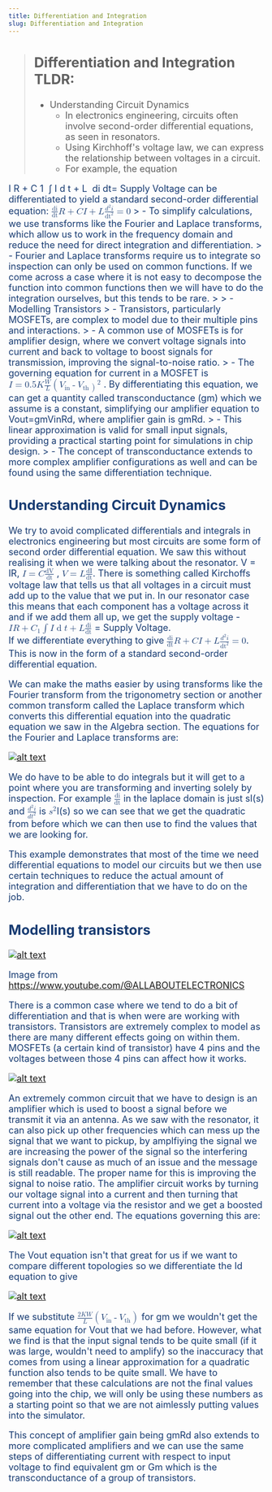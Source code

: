 ```yaml
---
title: Differentiation and Integration
slug: Differentiation and Integration
---
```

<span style="color: #173B72; font-size: 18px;">

> ## Differentiation and Integration TLDR:
> - Understanding Circuit Dynamics
>   - In electronics engineering, circuits often involve second-order differential equations, as seen in resonators. 
>   - Using Kirchhoff's voltage law, we can express the relationship between voltages in a circuit. 
>   - For example, the equation <math xmlns="http://www.w3.org/1998/Math/MathML">
  <mrow>
    <mi>I</mi>
    <mi>R</mi>
    <mo>+</mo>
    <msub>
      <mi>C</mi>
      <mn>1</mn>
    </msub>
    <mo>&#8290;</mo> <!-- This is the multiplication dot -->
    <mo>&#x222B;</mo> <!-- Integral sign -->
    <mi>I</mi>
    <mo>d</mo>
    <mi>t</mi>
    <mo>+</mo>
    <mi>L</mi>
    <mo>&#8290;</mo> <!-- This is the multiplication dot -->
    <mfrac>
      <mi>di</mi>
      <mi>dt</mi>
    </mfrac>
  </mrow>
</math>
 ​= Supply Voltage can be differentiated to yield a standard second-order differential equation: <math xmlns="http://www.w3.org/1998/Math/MathML">
  <mrow>
    <mfrac>
      <mi>di</mi>
      <mi>dt</mi>
    </mfrac>
    <mi>R</mi>
    <mo>+</mo>
    <mi>C</mi>
    <mi>I</mi>
    <mo>+</mo>
    <mi>L</mi>
    <mfrac>
    <mrow>
      <msup>
        <mi>d</mi>
        <mn>2</mn>
      </msup>
      <mi>i</mi>
    </mrow>
      <mrow>
      <msup>
      <mi>dt</mi>
      <mi>2</mi>
      </msup>
      </mrow>
    </mfrac>
    <mo>=</mo>
    <mn>0</mn>
  </mrow>
</math>
>   - To simplify calculations, we use transforms like the Fourier and Laplace transforms, which allow us to work in the frequency domain and reduce the need for direct integration and differentiation.
>   - Fourier and Laplace transforms require us to integrate so inspection can only be used on common functions. If we come across a case where it is not easy to decompose the function into common functions then we will have to do the integration ourselves, but this tends to be rare.
> 
> - Modelling Transistors
>   - Transistors, particularly MOSFETs, are complex to model due to their multiple pins and interactions. 
>   - A common use of MOSFETs is for amplifier design, where we convert voltage signals into current and back to voltage to boost signals for transmission, improving the signal-to-noise ratio. 
>   - The governing equation for current in a MOSFET is <math xmlns="http://www.w3.org/1998/Math/MathML">
  <mrow>
    <mi>I</mi>
    <mo>=</mo>
      <mn>0.5</mn>
      <mi>K</mi>
    <mfrac>
      <mi>W</mi>
      <mi>L</mi>
    </mfrac>
    <mo>(</mo>
    <mrow>
    <msub>
      <mi>V</mi>
      <mi>in</mi>
    </msub>
    </mrow>
    <mo>-</mo>
    <msub>
      <mi>V</mi>
      <mi>th</mi>
    </msub>
    <msup>
      <mo>)</mo>
      <mn>2</mn>
    </msup>
  </mrow>
</math>
. By differentiating this equation, we can get a quantity called transconductance (gm) which we assume is a constant, simplifying our amplifier equation to Vout​=gm​Vin​Rd​, where amplifier gain is gm​Rd. 
>   - This linear approximation is valid for small input signals, providing a practical starting point for simulations in chip design. 
>   - The concept of transconductance extends to more complex amplifier configurations as well and can be found using the same differentiation technique.


## Understanding Circuit Dynamics
We try to avoid complicated differentials and integrals in electronics engineering but most circuits are some form of second order differential equation. We saw this without realising it when we were talking about the resonator. V = IR, <math xmlns="http://www.w3.org/1998/Math/MathML">
  <mrow>
    <mi>I</mi>
    <mo>=</mo>
    <mi>C</mi>
    <mo>&#8290;</mo> <!-- This is the multiplication sign -->
    <mfrac>
      <mi>dV</mi>
      <mi>dt</mi>
    </mfrac>
  </mrow>
</math>
, <math xmlns="http://www.w3.org/1998/Math/MathML">
  <mrow>
    <mi>V</mi>
    <mo>=</mo>
    <mi>L</mi>
    <mo>&#8290;</mo> <!-- This is the multiplication sign -->
    <mfrac>
      <mi>dI</mi>
      <mi>dt</mi>
    </mfrac>
  </mrow>
</math>. There is something called Kirchoffs voltage law that tells us that all voltages in a circuit must add up to the value that we put in. In our resonator case this means that each component has a voltage across it and if we add them all up, we get the supply voltage - <math xmlns="http://www.w3.org/1998/Math/MathML">
  <mrow>
    <mi>I</mi>
    <mi>R</mi>
    <mo>+</mo>
    <msub>
      <mi>C</mi>
      <mn>1</mn>
    </msub>
    <mo>&#8290;</mo> <!-- This is the multiplication dot -->
    <mo>&#x222B;</mo> <!-- Integral sign -->
    <mi>I</mi>
    <mo>d</mo>
    <mi>t</mi>
    <mo>+</mo>
    <mi>L</mi>
    <mo>&#8290;</mo> <!-- This is the multiplication dot -->
    <mfrac>
      <mi>di</mi>
      <mi>dt</mi>
    </mfrac>
  </mrow>
</math>
 ​= Supply Voltage.  
If we differentiate everything to give <math xmlns="http://www.w3.org/1998/Math/MathML">
  <mrow>
    <mfrac>
      <mi>di</mi>
      <mi>dt</mi>
    </mfrac>
    <mi>R</mi>
    <mo>+</mo>
    <mi>C</mi>
    <mi>I</mi>
    <mo>+</mo>
    <mi>L</mi>
    <mfrac>
    <mrow>
      <msup>
        <mi>d</mi>
        <mn>2</mn>
      </msup>
      <mi>i</mi>
    </mrow>
      <mrow>
      <msup>
      <mi>dt</mi>
      <mi>2</mi>
      </msup>
      </mrow>
    </mfrac>
    <mo>=</mo>
    <mn>0</mn>
  </mrow>
</math>. This is now in the form of a standard second-order differential equation. 

We can make the maths easier by using transforms like the Fourier transform from the trigonometry section or another common transform called the Laplace transform which converts this differential equation into the quadratic equation we saw in the Algebra section. The equations for the Fourier and Laplace transforms are:

[![alt text](../diff1.png)]()

We do have to be able to do integrals but it will get to a point where you are transforming and inverting solely by inspection. For example <math xmlns="http://www.w3.org/1998/Math/MathML">
  <mfrac>
    <mi>di</mi>
    <mi>dt</mi>
  </mfrac>
</math>
 in the laplace domain is just sI(s) and <math xmlns="http://www.w3.org/1998/Math/MathML">
  <mfrac>
  <mrow>
  <msup>
    <mi>d</mi>
    <mn>2</mn>
  </msup>
  <mi>i</mi>
  </mrow>
  <mrow>
  <mi>d</mi>
  <msup>
  <mi>t</mi>
    <mn>2</mn>
  </msup>
  </mrow>
  </mfrac>
</math>
 is <math xmlns="http://www.w3.org/1998/Math/MathML"><msup><mi>s</mi><mn>2</mn></msup></math>I(s) so we can see that we get the quadratic from before which we can then use to find the values that we are looking for.

This example demonstrates that most of the time we need differential equations to model our circuits but we then use certain techniques to reduce the actual amount of integration and differentiation that we have to do on the job. 

## Modelling transistors
[![alt text](../diff2.jpg)]()

Image from https://www.youtube.com/@ALLABOUTELECTRONICS

There is a common case where we tend to do a bit of differentiation and that is when were are working with transistors. Transistors are extremely complex to model as there are many different effects going on within them. MOSFETs (a certain kind of transistor) have 4 pins and the voltages between those 4 pins can affect how it works. 

[![alt text](../diff3.png)]()

An extremely common circuit that we have to design is an amplifier which is used to boost a signal before we transmit it via an antenna. As we saw with the resonator, it can also pick up other frequencies which can mess up the signal that we want to pickup, by amplfiying the signal we are increasing the power of the signal so the interfering signals don't cause as much of an issue and the message is still readable. The proper name for this is improving the signal to noise ratio. The amplifier circuit works by turning our voltage signal into a current and then turning that current into a voltage via the resistor and we get a boosted signal out the other end. The equations governing this are:

[![alt text](../diff4.png)]()

The Vout equation isn't that great for us if we want to compare different topologies so we differentiate the Id equation to give 

[![alt text](../diff5.png)]()

If we substitute <math xmlns="http://www.w3.org/1998/Math/MathML">
  <mrow>
    <mfrac>
      <mrow>
        <mn>2</mn>
        <mi>K</mi>
        <mi>W</mi>
      </mrow>
      <mi>L</mi>
    </mfrac>
    <mo>(</mo>
    <mrow>
      <msub>
        <mi>V</mi>
        <mi>in</mi>
      </msub>
      <mo>-</mo>
      <msub>
        <mi>V</mi>
        <mi>th</mi>
      </msub>
    </mrow>
    <mo>)</mo>
  </mrow>
</math>
for gm we wouldn't get the same equation for Vout that we had before. However, what we find is that the input signal tends to be quite small (if it was large, wouldn't need to amplify) so the inaccuracy that comes from using a linear approximation for a quadratic function also tends to be quite small. We have to remember that these calculations are not the final values going into the chip, we will only be using these numbers as a starting point so that we are not aimlessly putting values into the simulator. 

This concept of amplifier gain being gmRd also extends to more complicated amplifiers and we can use the same steps of differentiating current with respect to input voltage to find equivalent gm or Gm which is the transconductance of a group of transistors.